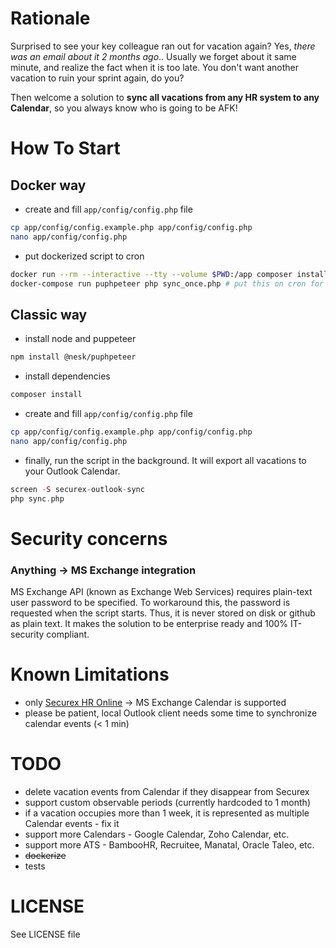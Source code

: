 # Rationale
Surprised to see your key colleague ran out for vacation again?
Yes, *there was an email about it 2 months ago*..
Usually we forget about it same minute, and realize the fact when it is too late.
You don't want another vacation to ruin your sprint again, do you?

Then welcome a solution to **sync all vacations from any HR system to any Calendar**, so you always know who is going to be AFK!

# How To Start
## Docker way

* create and fill `app/config/config.php` file
```bash
cp app/config/config.example.php app/config/config.php
nano app/config/config.php
```

* put dockerized script to cron 
```bash
docker run --rm --interactive --tty --volume $PWD:/app composer install
docker-compose run puphpeteer php sync_once.php # put this on cron for every 5 minutes
```

## Classic way
* install node and puppeteer
```bash
npm install @nesk/puphpeteer
```

* install dependencies
```bash
composer install
```
* create and fill `app/config/config.php` file
```bash
cp app/config/config.example.php app/config/config.php
nano app/config/config.php
```
* finally, run the script in the background. It will export all vacations to your Outlook Calendar. 
```php
screen -S securex-outlook-sync
php sync.php
```

# Security concerns

### Anything -> MS Exchange integration
MS Exchange API (known as Exchange Web Services) requires plain-text user password to be specified.
To workaround this, the password is requested when the script starts. Thus, it is never stored on disk or github as plain text.
It makes the solution to be enterprise ready and 100% IT-security compliant.  

# Known Limitations
 * only [Securex HR Online](https://www.securex.lu/en/our-it-tool-hronline/9) -> MS Exchange Calendar is supported
 * please be patient, local Outlook client needs some time to synchronize calendar events (< 1 min)

# TODO
* delete vacation events from Calendar if they disappear from Securex
* support custom observable periods (currently hardcoded to 1 month)
* if a vacation occupies more than 1 week, it is represented as multiple Calendar events - fix it
* support more Calendars - Google Calendar, Zoho Calendar, etc.
* support more ATS - BambooHR, Recruitee, Manatal, Oracle Taleo, etc.
* ~~dockerize~~
* tests

# LICENSE
See LICENSE file
